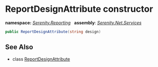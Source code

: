 # ReportDesignAttribute constructor
**namespace:** *[Serenity.Reporting](../../README.md#serenity.reporting-namespace)*   **assembly**: *[Serenity.Net.Services](../../README.md)*

```csharp
public ReportDesignAttribute(string design)
```

## See Also

* class [ReportDesignAttribute](../ReportDesignAttribute.md)